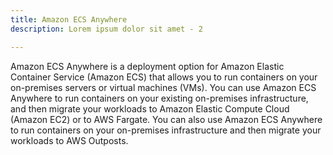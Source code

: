 ```yaml
---
title: Amazon ECS Anywhere
description: Lorem ipsum dolor sit amet - 2

---
```


Amazon ECS Anywhere is a deployment option for Amazon Elastic Container Service (Amazon ECS) that allows you to run containers on your on-premises servers or virtual machines (VMs). You can use Amazon ECS Anywhere to run containers on your existing on-premises infrastructure, and then migrate your workloads to Amazon Elastic Compute Cloud (Amazon EC2) or to AWS Fargate. You can also use Amazon ECS Anywhere to run containers on your on-premises infrastructure and then migrate your workloads to AWS Outposts.
